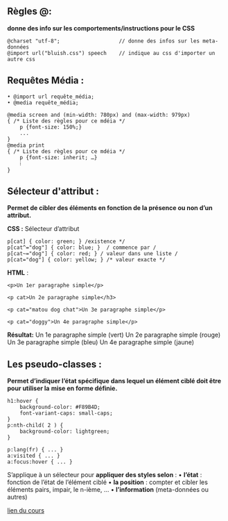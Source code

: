 
## Règles @:
**donne des info sur les comportements/instructions pour le CSS**
```
@charset "utf-8"; 		            // donne des infos sur les meta-données
@import url("bluish.css") speech    // indique au css d'importer un autre css  
```
## Requêtes Média :
	• @import url requête_média;
	• @media requête_média;
	
```
@media screen and (min-width: 780px) and (max-width: 979px)
{ /* Liste des règles pour ce mdéia */
	p {font-size: 150%;}
	...
}
@media print
{ /* Liste des règles pour ce mdéia */
	p {font-size: inherit; …}
	⁞
}
```

## Sélecteur d'attribut :
**Permet de cibler des éléments en fonction de la présence ou non d’un attribut.**

**CSS :**
Sélecteur d’attribut
```
p[cat] { color: green; } /existence */
p[cat^="dog"] { color: blue; }  / commence par /
p[cat~="dog"] { color: red; } / valeur dans une liste /
p[cat="dog"] { color: yellow; } /* valeur exacte */
```


**HTML** :
```
<p>Un 1er paragraphe simple</p>
```
```
<p cat>Un 2e paragraphe simple</h3>
```
```
<p cat="matou dog chat">Un 3e paragraphe simple</p>
```
```
<p cat="doggy">Un 4e paragraphe simple</p>
```

**Résultat:**
	Un 1e paragraphe simple (vert)
	Un 2e paragraphe simple (rouge)
	Un 3e paragraphe simple (bleu)
	Un 4e paragraphe simple (jaune)

## Les pseudo-classes :
**Permet d’indiquer l’état spécifique dans lequel un élément ciblé doit être pour utiliser la**
**mise en forme définie.**

```
h1:hover {
	background-color: #F89B4D;
	font-variant-caps: small-caps;
}
p:nth-child( 2 ) { 
	background-color: lightgreen;
}

p:lang(fr) { ... }
a:visited { ... }
a:focus:hover { ... }
```

S’applique à un sélecteur pour **appliquer des styles selon** :
	• **l’état** : fonction de l’état de l’élément ciblé
	• **la position** : compter et cibler les éléments pairs, impair, le n-ième, …
	• **l’information** (meta-données ou autres)


[lien du cours](https://moodle.univ-lille.fr/pluginfile.php/4167327/mod_resource/content/0/R102_pres3_css1.pdf)


